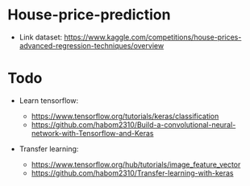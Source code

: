 # House-price-prediction

- Link dataset: https://www.kaggle.com/competitions/house-prices-advanced-regression-techniques/overview

# Todo
- Learn tensorflow: 
  - https://www.tensorflow.org/tutorials/keras/classification
  - https://github.com/habom2310/Build-a-convolutional-neural-network-with-Tensorflow-and-Keras

- Transfer learning: 
  - https://www.tensorflow.org/hub/tutorials/image_feature_vector
  - https://github.com/habom2310/Transfer-learning-with-keras


